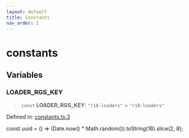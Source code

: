 ```yaml
---
layout: default
title: Constants
nav_order: 2
---
```


# constants

## Variables

### LOADER_RGS_KEY

> `const` **LOADER_RGS_KEY**: `"r18-loaders"` = `"r18-loaders"`

Defined in: [constants.ts:3](https://github.com/react18-tools/turborepo-template/blob/be485133347c4f2ef6d51485f1d8828595751777/lib/src/constants.ts#L3)

const uuid = () =\> (Date.now() \* Math.random()).toString(16).slice(2, 8);

